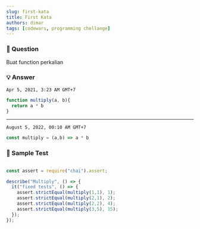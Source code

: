 ```yaml
---
slug: first-kata
title: First Kata
authors: dimar
tags: [codewars, programming chellange]
---
```

### 🤔 Question
Buat function perkalian

### 💡 Answer

`Apr 5, 2021, 3:23 AM GMT+7`
```js
function multiply(a, b){
  return a * b
}
```
---
`August 5, 2022, 00:10 AM GMT+7`
```js
const multiply = (a,b) => a * b
```
### 🧪 Sample Test
```js

const assert = require("chai").assert;

describe("Multiply", () => {
  it("fixed tests", () => {
    assert.strictEqual(multiply(1,1), 1);
    assert.strictEqual(multiply(2,1), 2);
    assert.strictEqual(multiply(2,2), 4);
    assert.strictEqual(multiply(3,5), 15);   
  });
});
``` 
